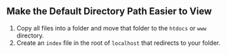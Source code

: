 ## Make the Default Directory Path Easier to View

1. Copy all files into a folder and move that folder to the `htdocs` or `www` directory.
2. Create an `index` file in the root of `localhost` that redirects to your folder.
